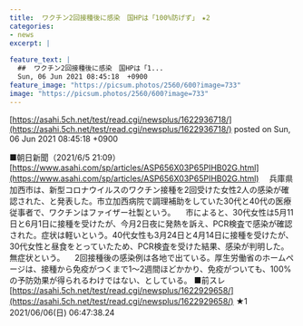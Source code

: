 ```yaml
---
title:  ワクチン2回接種後に感染　国HPは「100%防げず」　★2  
categories:
- news
excerpt: |
  
feature_text: |
  ##  ワクチン2回接種後に感染　国HPは「1...
  Sun, 06 Jun 2021 08:45:18  +0900
feature_image: "https://picsum.photos/2560/600?image=733"
image: "https://picsum.photos/2560/600?image=733"
---
```


[https://asahi.5ch.net/test/read.cgi/newsplus/1622936718/](https://asahi.5ch.net/test/read.cgi/newsplus/1622936718/)
posted on Sun, 06 Jun 2021 08:45:18  +0900

<!--more-->

■朝日新聞（2021/6/5 21:09） [https://www.asahi.com/sp/articles/ASP656X03P65PIHB02G.html](https://www.asahi.com/sp/articles/ASP656X03P65PIHB02G.html) 　兵庫県加西市は、新型コロナウイルスのワクチン接種を2回受けた女性2人の感染が確認された、と発表した。市立加西病院で調理補助をしていた30代と40代の医療従事者で、ワクチンはファイザー社製という。 　市によると、30代女性は5月11日と6月1日に接種を受けたが、今月2日夜に発熱を訴え、PCR検査で感染が確認された。症状は軽いという。40代女性も3月24日と4月14日に接種を受けたが、30代女性と昼食をとっていたため、PCR検査を受けた結果、感染が判明した。無症状という。 　2回接種後の感染例は各地で出ている。厚生労働省のホームページは、接種から免疫がつくまで1〜2週間ほどかかり、免疫がついても、100%の予防効果が得られるわけではない、としている。 ■前スレ [https://asahi.5ch.net/test/read.cgi/newsplus/1622929658/](https://asahi.5ch.net/test/read.cgi/newsplus/1622929658/) ★1　2021/06/06(日) 06:47:38.24
